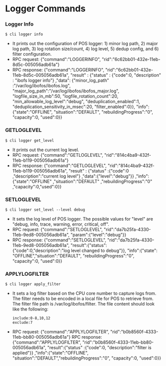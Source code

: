 # Logger Commands

### Logger Info
```
$ cli logger info
```
* It prints out the configuration of POS logger: 1) minor log path, 2) major log path, 3) log rotation size/count, 4) log level, 5) dedup config, and 6) filter configuration.
* RPC request: {"command":"LOGGERINFO", "rid":"6c62bb01-432e-11eb-8d5c-005056adb61a"}
* RPC response: {"command":"LOGGERINFO", "rid":"6c62bb01-432e-11eb-8d5c-005056adb61a", "result" : {"status" : {"code":0, "description" : "ibofs logger info"} ,"data": {"minor_log_path" :"/var/log/ibofos/ibofos.log", "major_log_path":"/var/log/ibofos/ibofos_major.log", "logfile_size_in_mb":50, "logfile_rotation_count":20, "min_allowable_log_level":"debug", "deduplication_enabled":1, "deduplication_sensitivity_in_msec":20, "filter_enabled":0}}, "info":{"state":"OFFLINE", "situation":"DEFAULT", "rebuildingProgress":"0", "capacity":0, "used":0}}

### GETLOGLEVEL
```
$ cli logger get_level
```
* It prints out the current log level.
* RPC request: {"command":"GETLOGLEVEL", "rid":"814c4ba9-432f-11eb-b119-005056adb61a"}
* RPC response: {"command":"GETLOGLEVEL", "rid":"814c4ba9-432f-11eb-b119-005056adb61a", "result" : {"status"  :{"code":0 ,"description":"current log level"} ,"data":{"level":"debug"}} ,"info":{"state":"OFFLINE" ,"situation":"DEFAULT" ,"rebuildingProgress":"0" ,"capacity":0,"used":0}}

### SETLOGLEVEL
```
$ cli logger set_level --level debug
```
* It sets the log level of POS logger. The possible values for "level" are "debug, info, trace, warning, error, critical, off".
* RPC request: {"command":"SETLOGLEVEL", "rid":"da7b25fa-4330-11eb-9ed8-005056adb61a", "param":{"level":"debug"}}
* RPC response: {"command":"SETLOGLEVEL", "rid":"da7b25fa-4330-11eb-9ed8-005056adb61a", "result":{"status":{"code":0,"description":"log level changed to debug"}}, "info":{"state": "OFFLINE","situation":"DEFAULT", "rebuildingProgress":"0", "capacity":0, "used":0}}

### APPLYLOGFILTER
```
$ cli logger apply_filter
```
* It sets a log filter based on the CPU core number to capture logs from. The filter needs to be encoded in a local file for POS to retrieve from.
The filter file path is /var/log/ibofos/filter. The file content should look like the following:
   ```
   include:0-8,10,12
   exclude:7
   ```
* RPC request: {"command":"APPLYLOGFILTER", "rid":"b0b8560f-4333-11eb-bb80-005056adb61a"}
RPC response: {"command":"APPLYLOGFILTER", "rid":"b0b8560f-4333-11eb-bb80-005056adb61a", "result":{"status" :{"code":0, "description":"filter is applied"}} ,"info":{"state":"OFFLINE", "situation":"DEFAULT","rebuildingProgress":"0", "capacity":0, "used":0}}
